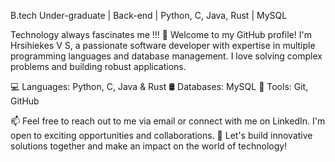 B.tech Under-graduate | Back-end | Python, C, Java, Rust | MySQL

Technology always fascinates me !!!
👋 Welcome to my GitHub profile! I'm Hrsihiekes V S, a passionate software developer with expertise in multiple programming languages and database management. I love solving complex problems and building robust applications.

💻 Languages: Python, C, Java & Rust
🛢️ Databases: MySQL
🔨 Tools: Git, GitHub

📫 Feel free to reach out to me via email or connect with me on LinkedIn. I'm open to exciting opportunities and collaborations.
🌟 Let's build innovative solutions together and make an impact on the world of technology!

